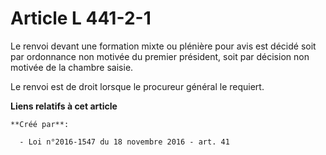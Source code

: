 # Article L 441-2-1

Le renvoi devant une formation mixte ou plénière pour avis est décidé soit par ordonnance non motivée du premier président,
soit par décision non motivée de la chambre saisie. 

Le renvoi est de droit lorsque le procureur général le requiert.

**Liens relatifs à cet article**

	**Créé par**:

	  - Loi n°2016-1547 du 18 novembre 2016 - art. 41
